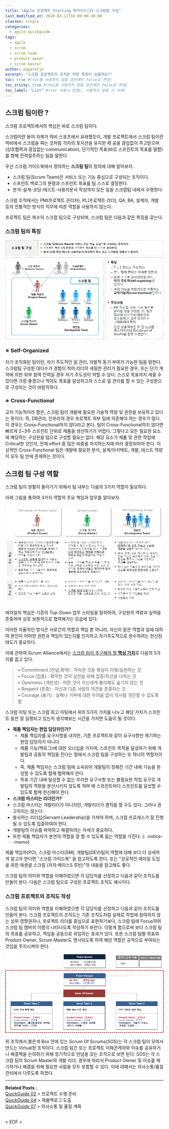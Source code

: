```yaml
---
title: "Agile 프로젝트 Starting 퀵가이드(3)-스크럼팀 구성"
last_modified_at: 2020-03-11T16:00:00-30:00
classes: single
categories:
  - agile-quickguide
tags:
  - agile
  - scrum
  - scrum team
  - product owner
  - scrum master
author: magaretjo 
excerpt: "스크럼 프로젝트의 조직은 어떤 특징이 있을까요?"
toc: true #(toc를 사용하지 않을 경우에만 false로 변경)
toc_sticky: true #(toc를 사용하지 않을 경우에만 false로 변경)
toc_label: "List" #(toc 사용시-변경x, 사용하지 않을 시 삭제)
---
```


## 스크럼 팀이란 ?
스크럼 프로젝트에서의 핵심은 바로 스크럼 팀이다.

스크럼이란 용어 자체가 럭비 스포츠에서 유래했듯이, 개발 프로젝트에서 스크럼 팀이란 럭비에서 스크럼을 짜는 것처럼 각자의 포지션을 유지한 채 공을 끊임없이 주고받으며(상호협력과 끊임없는 communication), 단기적인 목표(바로 스프린트의 목표를 말함)를 향해 전력질주하는 팀을 말한다 

우선 스크럼 가이드북에서 정의하는 <span class="mg_focus_1">**스크림 팀**</span>의 정의에 대해 알아보자.
-	스크럼 팀(Scrum Team)은 서비스 또는 기능 중심으로 구성되는 조직이다.
-	스프린트 백로그의 분량과 스프린트 목표를 팀 스스로 결정한다.
-	분석-설계-코딩-테스트-사용자문서 작성까지 모든 일을 스크럼팀 내에서 수행한다.

스크럼 조직에서는 PM(프로젝트 관리자), PL(프로젝트 리더), QA, BA, 설계자, 개발 등의 전통적인 방식의 직무에 따른 역할을 사용하지 않는다. 

프로젝트 팀은 복수의 스크럼 팀으로 구성되며, 스크럼 팀은 다음과 같은 특징을 갖는다.

### 스크럼 팀의 특징
![](/assets/images/agile/agile-scrum-team-def.png)


### ※ Self-Organized 
자기 조직화된 팀이란, 자기 주도적인 일 관리, 자발적 동기 부여가 가능한 팀을 말한다.
스크럼팀 구성원 대다수가 경험이 적어 리더의 세밀한 관리가 필요한 경우, 또는 단기 계약에 의한 외부 참여 인력일 경우 자기 주도성이 약할 수 있다. 스스로 목표까지 세울 수 있다면 가장 좋겠으나 적어도 목표를 달성하고자 스스로 일 관리를 할 수 있는 구성원으로 구성되는 것이 바람직하다.


### ※ Cross-Functional 
교차 기능적이라 함은, 스크럼 팀이 개발에 필요한 기술적 역량 및 권한을 보유하고 있다는 뜻이다. 즉, DB관리, 인프라의 경우 프로젝트 외부 팀에 의존해야 하는 경우가 많다. 이 경우는 Cross-Functional하지 않다라고 본다. 팀이 Cross-Functional하지 않다면 빠르게 2~3주 스프린트 단위로 제품을 생산하기가 어렵다. 그렇다고 모든 필요한 요소에 해당하는 구성원을 팀으로 구성할 필요는 없다. 해당 요소가 제품 및 관련 작업에 Critical한 것인지, 전체 effort 중 많은 비중을 차지하는지에 따라 결정되어야 한다. 이상적인 Cross-Functional 팀은 개발에 필요한 분석, 설계/아키텍트, 개발, 테스트 역량이 모두 팀 안에 존재하는 것이다.


## 스크럼 팀 구성 역할
스크럼 팀이 원활히 돌아가기 위해서 팀 내부는 다음의 3가지 역할이 필요하다.

아래 그림을 통하여 3가지 역할의 주요 책임과 업무를 알아보자.

![](/assets/images/agile/agile-scrum-roles-def.png)

애자일의 핵심은 기존의 Top-Down 업무 스타일을 탈피하여, 구성원의 역량과 실력을 존중하며 상호 보완적으로 협력해가는 모습에 있다. 

이러한 자율적인 방식은 서로간의 역할과 책임 뿐 아니라, 자신이 맡은 역할과 일에 대하여 본인이 어떠한 권한과 책임이 있는지를 인지하고 자기주도적으로 완수하려는 헌신된 태도가 중요하다. 

이에 관하여 Scrum Alliance에서는 <u>스크럼 팀이 추구해야 할 **핵심 가치**</u>로 다음의 5가지를 꼽고 있다.
> <span class="mg_focus_2">•	Commitment (전념,확약)</span> : 약속한 것을 확실이 이행/실현하는 것<br/>
> <span class="mg_focus_2">•	Focus (집중)</span> : 확약한 것의 실천을 위해 집중/최선을 다하는 것<br/>
> <span class="mg_focus_2">•	Openness (개방성)</span> : 어떤 것이 자신에게 불리해도 숨기지 않는 것<br/>
> <span class="mg_focus_2">•	Respect (존중)</span> : 자신과 다른 사람의 의견을 존중하는 것<br/>
> <span class="mg_focus_2">•	Courage (용기)</span> : 실패나 거부에 대한 두려움 없이 의사를 개진할 수 있도록 함<br/>

스크럼 미팅 또는 스크럼 회고 미팅에서 위의 5가지 가치를 나누고 해당 가치가 스프린트 동안 잘 실행되고 있는지 생각해보는 시간을 가지면 도움이 될 것이다.
<br/>


- **제품 책임자는 현업 담당자인가?**
  -	제품 책임자를 요구사항을 내지만, 기존 프로젝트와 같이 요구사항만 제기하는 현업 담당자가 아니다.
  -	제품 기능(백로그)에 대한 오너십을 가지며, 스프린트 목적을 달성하기 위해 개발팀과 공동의 책임을 진다는 점에서 스크럼 팀을 구성하는 또 하나의 역할자이다.
  -	즉, 제품 책임자는 스크럼 팀에 소속되어 개발팀이 정해진 기간 내에 기능을 완성할 수 있도록 함께 협력해야 한다.
  -	목표 기간 내에 달성할 수 없는 무리한 요구사항 또는 불필요한 작업 요구로 개발팀의 역량을 분산시키지 않도록 하며 매 스프린트마다 스프린트를 달성할 수 있도록 함께 헌신해야 한다.
-	**스크럼 마스터는 리더인가?**
  -	스크럼 마스터는 개발리더가 아니지만, 개발리더가 겸직을 할 수도 있다. 그러나 권고하지는 않는다.
  -	봉사하는 리더십(Servant Leadership)을 가져야 하며, 스크럼 프로세스가 잘 진행될 수 있도록 집중하여야 한다. 
  -	개발팀의 이슈를 파악하고 해결하려는 자세가 중요하다.
  -	또한 제품 책임자가 본연의 역할을 잘 할 수 있도록 돕는 역할을 가진다. 
{: .notice--memo} 
<!--팁 박스 분홍색-->

제품 책임자(PO), 스크럼 마스터(SM), 개발팀(DEV)팀의 역할에 대해 보다 더 상세하게 알고자 한다면 "스크럼 가이드북" 을 참고하도록 한다. 또는 "성공적인 애자일 도입을 위한 에센셜 스크럼 (저자:케이스S.루빈)"의 내용을 참고해도 좋다. 

스크럼 팀의 의미와 역할을 이해하였으면 각 담당자를 선정하고 다음과 같이 조직도를 만들어 본다.
다음은 스크럼 팀으로 구성된 프로젝트 조직도 예시이다.
<br/>

### 스크럼 프로젝트의 조직도 작성
스크럼 팀의 의미와 역할을 이해하였으면 각 담당자를 선정하고 다음과 같이 조직도를 만들어 본다.
스크럼 프로젝트의 조직도는 기존 조직도처럼 실제로 작업에 참여하지 않는 상위 영향권자나, 프로젝트 리더를 중심으로 표현하기보다, 스크럼 팀에 Focus하여 스크럼 팀 멤버의 이름이 나타나도록 작성하기 바란다. 이렇게 함으로써 보다 스크럼 팀의 목표를 공유하고, 책임을 공동으로 위임하는 효과가 있다. 또한 스크럼 팀별 목표와 Product Owner, Scrum Master도 명시되도록 하여 해당 역할은 공적으로 부여되는 것임을 주지시켜야 한다. 

![](/assets/images/agile/agile-scrum-org-example.png)


위 조직에서 붉은색 Box 안에 있는 Scrum Of Scrums(SOS)는 각 스크럼 팀이 모여서 만드는 Virtual한 조직이다. 스크럼 팀간 또는 프로젝트 이해관계자와 이슈를 공유하거나 해결책을 논의하기 위해 정기적으로 만남을 갖는 조직으로 보면 된다. 
SOS는 각 스크럼 팀의 Scrum Master와 개발 리더, 경우에 따라서 Product Owner 및 이슈를 제기하거나 해결을 위해 필요한 사람을 모두 포함할 수 있다. 이에 대해서는 의사소통/품질 관리에서 다루도록 하겠다.


***

<div class="mg_subject_1"><b>Related Posts : </b></div> 
<div class="mg_content_1">
<a href="/agile-quickguide/Agile-QuickGuide02-프로젝트수행준비/">QuickGuide 02</a> > 프로젝트 수행 준비 <br>
<a href="/agile-quickguide/Agile-QuickGuide04-제품백로그도출/">QuickGuide 04</a> > 제품백로그 도출 <br>
<a href="/agile-quickguide/Agile-QuickGuide07-소통&품질/">QuickGuide 07</a> > 의사소통 및 품질 계획 
</div>
<br>



< EOF >